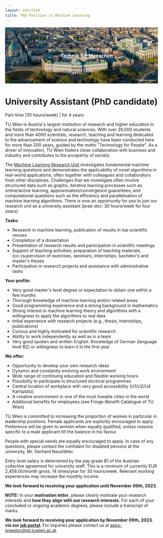 ```yaml
---
layout: entitled
title: PhD Position in Machine Learning
---
```


![TU_Hauptgebaeude](../TU_Hauptgebaeude_neu.jpg)

# University Assistant (PhD candidate)

Part-time (30 hours/week) | for 4 years 

TU Wien is Austria's largest institution of research and higher education in the fields of technology and natural sciences. With over 26,000 students and more than 4000 scientists, research, teaching and learning dedicated to the advancement of science and technology have been conducted here for more than 200 years, guided by the motto "Technology for People". As a driver of innovation, TU Wien fosters close collaboration with business and industry and contributes to the prosperity of society.

The [Machine Learning Research Unit](https://ml-tuw.github.io) investigates fundamental machine learning questions and demonstrates the applicability of novel algorithms in real-world applications, often together with colleagues and collaborators from other disciplines. Challenges that we investigate often involve structured data such as graphs, iterative learning processes such as online/active learning, approximation/convergence guarantees, and computational questions such as the efficiency and parallelisation of machine learning algorithms. There is now an opportunity for you to join our research unit as a university assistant (prae-doc: 30 hours/week for four years).

**Tasks:**

- Research in machine learning, publication of results in top scientific venues
- Completion of a dissertation
- Presentation of research results and participation in scientific meetings
- Support of teaching activities: preparation of teaching materials, (co-)supervision of exercises, seminars, internships, bachelor's and master's theses
- Participation in research projects and assistance with administrative tasks

**Your profile:**

- Very good master's level degree or expectation to obtain one within a few months
- Thorough knowledge of machine learning and/or related areas  
- Good programming experience and a strong background in mathematics
- Strong interest in machine learning theory and algorithms with a willingness to apply the algorithms to real data
- Initial experience with research projects (e.g., thesis, internships, publications)
- Curious and highly motivated for scientific research
- Ability to work independently as well as in a team
- Very good spoken and written English. Knowledge of German (language level B2) or willingness to learn it in the first year

**We offer:**

- Opportunity to develop your own research ideas
- Dynamic and constantly evolving work environment
- Wide range of continuing education and flexible working hours
- Possibility to participate in structured doctoral programmes
- Central location of workplace with very good accessibility (U1/U2/U4 Karlsplatz)
- A creative environment in one of the most liveable cities in the world
- Additional benefits for employees (see Fringe-Benefit Catalogue of TU Wien)

TU Wien is committed to increasing the proportion of women in particular in leadership positions. Female applicants are explicitly encouraged to apply. Preference will be given to women when equally qualified, unless reasons specific to a male applicant tilt the balance in his favour.

People with special needs are equally encouraged to apply. In case of any questions, please contact the confidant for disabled persons at the university, Mr. Gerhard Neustätter.

Entry level salary is determined by the pay grade B1 of the Austrian collective agreement for university staff. This is a minimum of currently EUR 2,458.00/month gross, 14 times/year for 30 hours/week. Relevant working experiences may increase the monthly income.

**We look forward to receiving your application until November 09th, 2023.**

**NOTE:** In your **motivation letter**, please clearly motivate your research interests and **how they align with our research interests**. For each of your concluded or ongoing academic degrees, please include a transcript of marks. 


**We look forward to receiving your application by November 09th, 2023. via our [job portal](https://jobs.tuwien.ac.at/Job/220447).**
For inquiries please contact us at <apps-praedoc@ml.tuwien.ac.at>.
